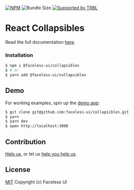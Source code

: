 [![NPM](https://img.shields.io/npm/v/@faceless-ui/collapsibles)](https://www.npmjs.com/@faceless-ui/collapsibles)
![Bundle Size](https://img.shields.io/bundlephobia/minzip/@faceless-ui/collapsibles?label=zipped)
[![Supported by TRBL](https://img.shields.io/badge/supported_by-TRBL-black)](https://github.com/trouble)

# React Collapsibles

Read the full documentation [here](https://faceless-ui.com/docs/collapsibles).

### Installation

```bash
$ npm i @faceless-ui/collapsibles
$ # or
$ yarn add @faceless-ui/collapsibles
```

## Demo

For working examples, spin up the [demo app](./demo/App.demo.js):

```bash
$ git clone git@github.com:faceless-ui/collapsibles.git
$ yarn
$ yarn dev
$ open http://localhost:3000
```

## Contribution

[Help us,](https://github.com/faceless-ui/.github/blob/master/CONTRIBUTING.md) or let us [help you help us](https://github.com/faceless-ui/.github/blob/master/SUPPORT.md).

## License

[MIT](https://github.com/faceless-ui/collapsibles/blob/master/LICENSE) Copyright (c) Faceless UI
